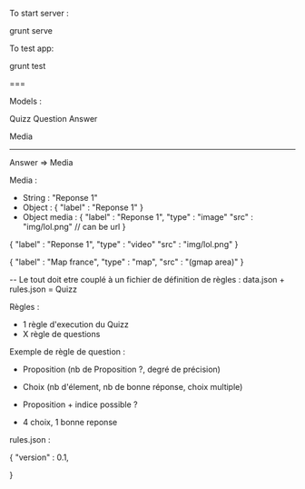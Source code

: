 To start server :

grunt serve

To test app:

grunt test

===



Models :

Quizz
Question
Answer

Media

---
Answer => Media

Media :
- String : "Reponse 1"
- Object : {
	"label" : "Reponse 1"
}
- Object media :
{
	"label" : "Reponse 1",
	"type" : "image"
	"src" : "img/lol.png"	// can be url
}

{
	"label" : "Reponse 1",
	"type" : "video"
	"src" : "img/lol.png"
}

{
	"label" : "Map france",
	"type" : "map",
	"src" : "(gmap area)"
}

--
Le tout doit etre couplé à un fichier de définition de règles :
data.json + rules.json = Quizz

Règles :
- 1 règle d'execution du Quizz
- X règle de questions

Exemple de règle de question :

- Proposition (nb de Proposition ?, degré de précision)
- Choix (nb d'élement, nb de bonne réponse, choix multiple)
- Proposition + indice possible ?



- 4 choix, 1 bonne reponse


rules.json :

{
	"version" : 0.1,

}
